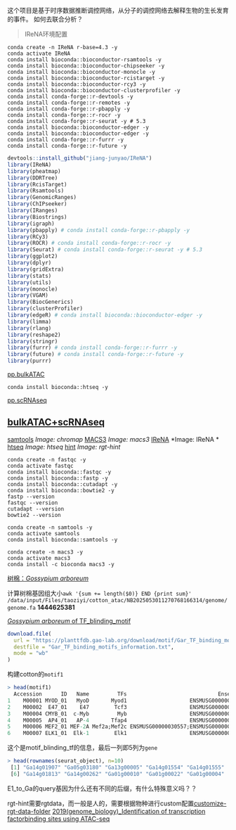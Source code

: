 这个项目是基于时序数据推断调控网络，从分子的调控网络去解释生物的生长发育的事件。
如何去联合分析？

> IReNA环境配置
```shell
conda create -n IReNA r-base=4.3 -y
conda activate IReNA
conda install bioconda::bioconductor-rsamtools -y
conda install bioconda::bioconductor-chipseeker -y
conda install bioconda::bioconductor-monocle -y
conda install bioconda::bioconductor-rcistarget -y
conda install bioconda::bioconductor-rcy3 -y
conda install bioconda::bioconductor-clusterprofiler -y
conda install conda-forge::r-devtools -y
conda install conda-forge::r-remotes -y
conda install conda-forge::r-pbapply -y
conda install conda-forge::r-rocr -y
conda install conda-forge::r-seurat -y # 5.3
conda install bioconda::bioconductor-edger -y
conda install bioconda::bioconductor-edger -y
conda install conda-forge::r-furrr -y
conda install conda-forge::r-future -y
```

```R
devtools::install_github("jiang-junyao/IReNA")
library(IReNA)
library(pheatmap)
library(DDRTree)
library(RcisTarget)
library(Rsamtools)
library(GenomicRanges)
library(ChIPseeker)
library(IRanges)
library(Biostrings)
library(igraph)
library(pbapply) # conda install conda-forge::r-pbapply -y
library(RCy3)
library(ROCR) # conda install conda-forge::r-rocr -y
library(Seurat) # conda install conda-forge::r-seurat -y # 5.3
library(ggplot2)
library(dplyr)
library(gridExtra)
library(stats)
library(utils)
library(monocle)
library(VGAM)
library(BiocGenerics)
library(clusterProfiler)
library(edgeR) # conda install bioconda::bioconductor-edger -y
library(limma)
library(rlang)
library(reshape2)
library(stringr)
library(furrr) # conda install conda-forge::r-furrr -y
library(future) # conda install conda-forge::r-future -y
library(purrr)
```

[pp.bulkATAC](https://jiang-junyao.github.io/IReNA/ATAC-seq-preprocessing)
```shell
conda install bioconda::htseq -y
```
[pp.scRNAseq](https://jiang-junyao.github.io/IReNA/scRNA-seq-preprocessing)

## [bulkATAC+scRNAseq](https://jiang-junyao.github.io/IReNA/scATAC+scRNA)
[samtools]() *Image: chromap*
[MACS3](https://macs3-project.github.io/MACS/index.html) *Image: macs3*
[IReNA]() *Image: IReNA *
[htseq](https://github.com/htseq/htseq) *Image: htseq*
[hint](https://reg-gen.readthedocs.io/en/latest/hint/introduction.html) *Image: rgt-hint*


```shell
conda create -n fastqc -y
conda activate fastqc
conda install bioconda::fastqc -y
conda install bioconda::fastp -y
conda install bioconda::cutadapt -y
conda install bioconda::bowtie2 -y
fastp --version
fastqc --version
cutadapt --version
bowtie2 --version

conda create -n samtools -y
conda activate samtools
conda install bioconda::samtools -y

conda create -n macs3 -y
conda activate macs3
conda install -c bioconda macs3 -y
```

[树棉：*Gossypium arboreum*](https://baike.baidu.com/item/%E6%A0%91%E6%A3%89/1706952?fromModule=search-result_lemma)

计算树棉基因组大小`awk '{sum += length($0)} END {print sum}' /data/input/Files/taoziyi/cotton_atac/NB2025053011270768166314/genome/genome.fa` **1444625381**

[*Gossypium arboreum* of TF_blinding_motif](https://planttfdb.gao-lab.org/download/motif/Gar_TF_binding_motifs_information.txt)
```R
download.file(
  url = "https://planttfdb.gao-lab.org/download/motif/Gar_TF_binding_motifs_information.txt",
  destfile = "Gar_TF_binding_motifs_information.txt",
  mode = "wb"
)
```

构建cotton的`motif1`
```R
> head(motif1)
  Accession      ID   Name         TFs                             EnsemblID
1    M00001 MYOD_01   MyoD       Myod1                    ENSMUSG00000009471
2    M00002  E47_01    E47        Tcf3                    ENSMUSG00000020167
3    M00004 CMYB_01  c-Myb         Myb                    ENSMUSG00000019982
4    M00005  AP4_01   AP-4       Tfap4                    ENSMUSG00000005718
5    M00006 MEF2_01 MEF-2A Mef2a;Mef2c ENSMUSG00000030557;ENSMUSG00000005583
6    M00007 ELK1_01  Elk-1        Elk1                    ENSMUSG00000009406
```
这个是motif_blinding_tf的信息，最后一列即5列为`gene`
```R
> head(rownames(seurat_object), n=10)
 [1] "Ga14g01907" "Ga05g03180" "Ga13g00005" "Ga14g01554" "Ga14g01555"
 [6] "Ga14g01813" "Ga14g00262" "Ga01g00010" "Ga01g00022" "Ga01g00004"
 ```

 E1_to_Ga的query基因为什么还有不同的后缀，有什么特殊意义吗？？

 rgt-hint需要rgtdata，而一般是人的，需要根据物种进行custom配置[customize-rgt-data-folder](https://reg-gen.readthedocs.io/en/latest/rgt/setup_data.html#customize-rgt-data-folder)
 [2019(genome_biology)_Identification of transcription factorbinding sites using ATAC-seq]()
